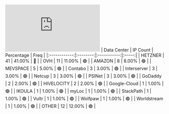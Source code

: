 ![Diagramm](https://github.com/obajay/StateSync-snapshots/blob/main/Projects/Aura/1/README.md)
| Data Center | IP Count | Percentage | Freq |
|:------------:|:--------:|:-----------:|:-----:|
| HETZNER | 41 | 41.00% | 🔴 |
| OVH | 11 | 11.00% | 🟢 |
| AMAZON | 8 | 8.00% | 🟢 |
| MEVSPACE | 5 | 5.00% | 🟢 |
| Contabo | 3 | 3.00% | 🟢 |
| Interserver | 3 | 3.00% | 🟢 |
| Netcup | 3 | 3.00% | 🟢 |
| PSINet | 3 | 3.00% | 🟢 |
| GoDaddy | 2 | 2.00% | 🟢 |
| HIVELOCITY | 2 | 2.00% | 🟢 |
| Google-Cloud | 1 | 1.00% | 🟢 |
| IKOULA | 1 | 1.00% | 🟢 |
| myLoc | 1 | 1.00% | 🟢 |
| StackPath | 1 | 1.00% | 🟢 |
| Vultr | 1 | 1.00% | 🟢 |
| Wolfpaw | 1 | 1.00% | 🟢 |
| Worldstream | 1 | 1.00% | 🟢 |
| OTHER | 12 | 12.00% | 🟢 |